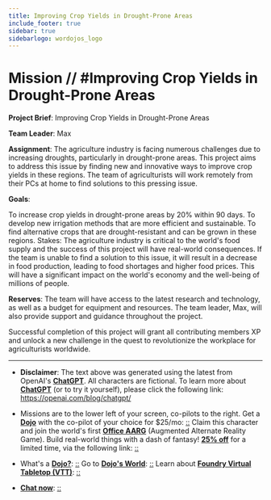 ```yaml
---
title: Improving Crop Yields in Drought-Prone Areas
include_footer: true
sidebar: true
sidebarlogo: wordojos_logo
---
```

# Mission // #Improving Crop Yields in Drought-Prone Areas

**Project Brief**: Improving Crop Yields in Drought-Prone Areas

**Team Leader**: Max

**Assignment**:
The agriculture industry is facing numerous challenges due to increasing droughts, particularly in drought-prone areas. This project aims to address this issue by finding new and innovative ways to improve crop yields in these regions. The team of agriculturists will work remotely from their PCs at home to find solutions to this pressing issue.

**Goals**:

To increase crop yields in drought-prone areas by 20% within 90 days.
To develop new irrigation methods that are more efficient and sustainable.
To find alternative crops that are drought-resistant and can be grown in these regions.
Stakes:
The agriculture industry is critical to the world's food supply and the success of this project will have real-world consequences. If the team is unable to find a solution to this issue, it will result in a decrease in food production, leading to food shortages and higher food prices. This will have a significant impact on the world's economy and the well-being of millions of people.

**Reserves**:
The team will have access to the latest research and technology, as well as a budget for equipment and resources. The team leader, Max, will also provide support and guidance throughout the project.

Successful completion of this project will grant all contributing members XP and unlock a new challenge in the quest to revolutionize the workplace for agriculturists worldwide.

---

* **Disclaimer**: The text above was generated using the latest from OpenAI's [**ChatGPT**](https://openai.com/blog/chatgpt/).  All characters are fictional.  To learn more about [**ChatGPT**](https://openai.com/blog/chatgpt/) (or to try it yourself), please click the following link: https://openai.com/blog/chatgpt/

* Missions are to the lower left of your screen, co-pilots to the right. Get a [**Dojo**](https://workmates.live/marketplace) with the co-pilot of your choice for $25/mo: [::](https://workmates.live/marketplace)  Claim this character and join the world's first [**Office AARG**](https://dojos.world) (Augmented Alternate Reality Game). Build real-world things with a dash of fantasy! [**25% off**](https://blog.workmates.live/deal-on-a-dojo) for a limited time, via the following link: [::](https://blog.workmates.live/deal-on-a-dojo) 

* What's a [**Dojo?**](https://workdojos.com): [::](https://workdojos.com)  Go to [**Dojo's World**](https://dojos.world): [::](https://dojos.world)  Learn about [**Foundry Virtual Tabletop (VTT)**](https://foundryvtt.com): [::](https://foundryvtt.com/)

* [**Chat now**](https://chat.workmates.live/channel/support): [::](https://chat.workmates.live/channel/support)